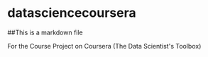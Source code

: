 datasciencecoursera
===================

##This is a markdown file

For the Course Project on Coursera (The Data Scientist's Toolbox)
